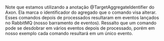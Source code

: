 Note que estamos utilizando a anotação @TargetAggregateIdentifier do Axon. Ela marca o identificador do agregado que o comando visa alterar.
Esses comandos depois de processados resultaram em eventos lançados no RabbitMQ (nosso barramento de eventos). Ressalto que um comando pode se desdobrar em vários eventos depois de processado, porém em nosso exemplo cada comando resultará em um único evento.
